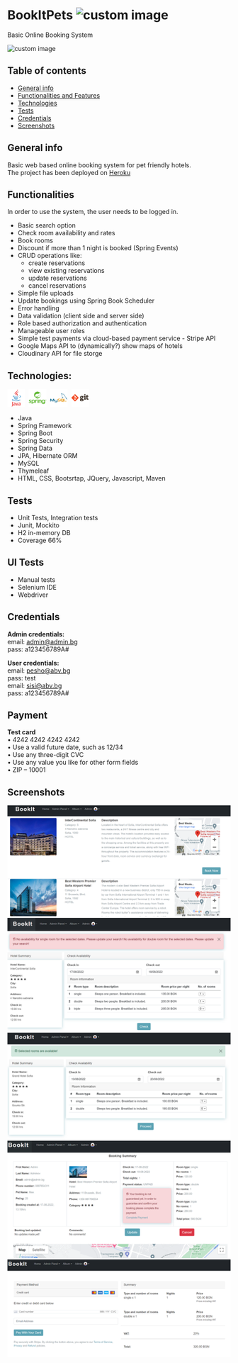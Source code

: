<h1>BookItPets <span align="right">
  <img src="https://github.com/SantanaSJ/OBS-HEROKU/blob/master/5140527.png" alt="custom image" style="height:39px"/></span></h1> 

Basic Online Booking System

<p>
  <img src="https://camo.githubusercontent.com/58502bc6910820c71f8cd9f3a6640c7d5374b4f752d4fdc5c4e79bdbd4fe4726/68747470733a2f2f6d656469612e67697068792e636f6d2f6d656469612f62634b6d49576b554d436a566d2f67697068792e676966" alt="custom image" style="height:100px"/>
</p>
<!-- ![This is an image](https://camo.githubusercontent.com/58502bc6910820c71f8cd9f3a6640c7d5374b4f752d4fdc5c4e79bdbd4fe4726/68747470733a2f2f6d656469612e67697068792e636f6d2f6d656469612f62634b6d49576b554d436a566d2f67697068792e676966) -->

## Table of contents
* [General info](#General-info)
* [Functionalities and Features](#functionalities)
* [Technologies](#technologies)
* [Tests](#tests)
* [Credentials](#credentials)
* [Screenshots](#screenshots)


## General info
Basic web based online booking system for pet friendly hotels.</br> The project has been deployed on [Heroku](https://bookitpets.herokuapp.com/)
 

## Functionalities
In order to use the system, the user needs to be logged in.

*	Basic search option
*	Check room availability and rates
*	Book rooms
*	Discount if more than 1 night is booked  (Spring Events)
*	CRUD operations like:
    * create reservations
    * view existing reservations
    * update reservations
    * cancel reservations
*	Simple file uploads
*	Update bookings using Spring Book Scheduler
*	Error handling
*	Data validation (client side and server side)
*	Role based authorization and authentication
*	Manageable user roles
*	Simple test payments via cloud-based payment service - Stripe API
*	Google Maps API to (dynamically?) show maps of hotels
*	Cloudinary API for file storge


## Technologies:
<div>
  <img src="https://github.com/devicons/devicon/blob/master/icons/java/java-original-wordmark.svg" title="Java" alt="Java" width="40" height="40"/>&nbsp;
  <img src="https://github.com/devicons/devicon/blob/master/icons/spring/spring-original-wordmark.svg" title="Spring" alt="Spring" width="40" height="40"/>&nbsp;
  <img src="https://github.com/devicons/devicon/blob/master/icons/mysql/mysql-original-wordmark.svg" title="MySQL"  alt="MySQL" width="40" height="40"/>&nbsp;
  <img src="https://github.com/devicons/devicon/blob/master/icons/git/git-original-wordmark.svg" title="Git" **alt="Git" width="40" height="40"/>
</div>

*	Java
*	Spring Framework
*	Spring Boot
*	Spring Security
*	Spring Data
*	JPA, Hibernate ORM 
*	MySQL 
*	Thymeleaf
*	HTML, CSS, Bootsrtap, JQuery, Javascript, Maven


## Tests
*	Unit Tests, Integration tests
*	Junit, Mockito
*	H2 in-memory DB
*	Coverage 66%

## UI Tests
* Manual tests
* Selenium IDE
* Webdriver

## Credentials
<b>Admin credentials:</b>
</br>
email: admin@admin.bg
</br>
pass: a123456789A#
</br>

<b>User credentials:</b>
</br>
email: pesho@abv.bg
</br>
pass: test
</br>
email: sisi@abv.bg
</br>
pass: a123456789A#

## Payment
<b>Test card </b>
</br>
•	4242 4242 4242 4242
</br>
•	Use a valid future date, such as 12/34
</br>
•	Use any three-digit CVC
</br>
•	Use any value you like for other form fields
</br>
•	ZIP – 10001

## Screenshots
<img src="https://github.com/SantanaSJ/BookitPets/blob/master/hotels.png" alt="hotels" title="hotels">
<img src="https://github.com/SantanaSJ/BookitPets/blob/master/no%20availability.png" alt="no availability" title="no availability">
<img src="https://github.com/SantanaSJ/BookitPets/blob/master/availability1.png" alt="availability" title="availability">
<img src="https://github.com/SantanaSJ/BookitPets/blob/master/SUMMARY.png" alt="summary" title="summary">
<img src="https://github.com/SantanaSJ/BookitPets/blob/master/payment1.png" alt="payment" title="payment">

